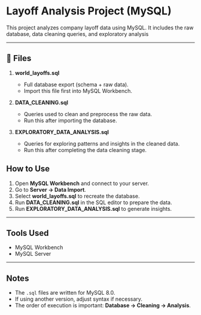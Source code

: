 # Layoff Analysis Project (MySQL)

This project analyzes company layoff data using MySQL. It includes the raw database, data cleaning queries, and exploratory analysis

---
## 📂 Files

1. **world_layoffs.sql**  
   - Full database export (schema + raw data).  
   - Import this file first into MySQL Workbench.  

2. **DATA_CLEANING.sql**  
   - Queries used to clean and preprocess the raw data.  
   - Run this after importing the database.  

3. **EXPLORATORY_DATA_ANALYSIS.sql**  
   - Queries for exploring patterns and insights in the cleaned data.  
   - Run this after completing the data cleaning stage.  

## How to Use

1. Open **MySQL Workbench** and connect to your server.  
2. Go to **Server → Data Import**.  
3. Select **world_layoffs.sql** to recreate the database.  
4. Run **DATA_CLEANING.sql** in the SQL editor to prepare the data.  
5. Run **EXPLORATORY_DATA_ANALYSIS.sql** to generate insights.  

---

## Tools Used
- MySQL Workbench  
- MySQL Server  

---

## Notes
- The `.sql` files are written for MySQL 8.0.  
- If using another version, adjust syntax if necessary.  
- The order of execution is important: **Database → Cleaning → Analysis**.
